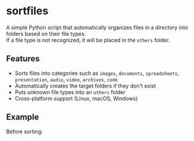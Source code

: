 # sortfiles

A simple Python script that automatically organizes files in a directory into folders based on their file types.  
If a file type is not recognized, it will be placed in the `others` folder.

## Features
- Sorts files into categories such as `images`, `documents`, `spreadsheets`, `presentation`, `audio`, `video`, `archives`, `code`
- Automatically creates the target folders if they don't exist
- Puts unknown file types into an `others` folder
- Cross-platform support (Linux, macOS, Windows)

## Example
Before sorting:
